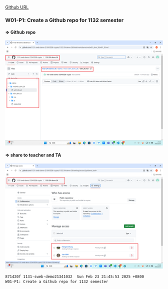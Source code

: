 [Github URL](https://github.com/1131-sweb-demo-213410326-crypto/1132-2N-demo-26)

### W01-P1: Create a Github repo for 1132 semester

#### => Github repo

![](w01-p1-1.png)

#### => share to teacher and TA

![](w01-p1-2.png)
```
871420f 1131-sweb-demo21341032  Sun Feb 23 21:45:53 2025 +0800       W01-P1: Create a Github repo for 1132 semester
```
